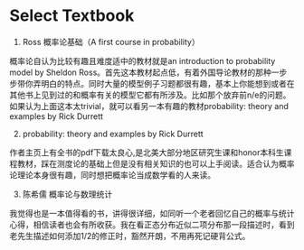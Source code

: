 # Select Textbook

1. Ross  概率论基础（A first course in probability）

概率论自认为比较有趣且难度适中的教材就是an introduction to probability model by Sheldon Ross。首先这本教材起点低，有着外国导论教材的那种一步步带你弄明白的特点。同时大量的模型例子习题都很有趣，基本上你能想到或者在其他书上见到过的和概率有关的模型它都有所涉及。比如那个放弃前n/e的问题。如果认为上面这本太trivial，就可以看另一本有趣的教材probability: theory and examples by Rick Durrett

2. probability: theory and examples by Rick Durrett

作者主页上有全书的pdf下载太良心,是北美大部分地区研究生课和honor本科生课程教材，踩在测度论的基础上但是没有相关知识的也可以上手阅读。适合认为概率论理论本身很有趣，同时想把概率论当成数学看的人来读。

3. 陈希儒 概率论与数理统计

我觉得也是一本值得看的书，讲得很详细，如同听一个老者回忆自己的概率与统计心得，相信读者也会有所收获。我在看正态分布近似二项分布那一段描述时，看到老先生描述如何添加1/2的修正时，豁然开朗，不用再死记硬背公式。